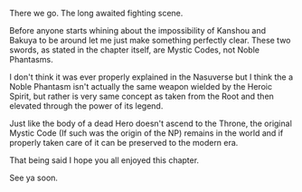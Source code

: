 There we go. The long awaited fighting scene.

Before anyone starts whining about the impossibility of Kanshou and Bakuya to be around let me just make something perfectly clear. These two swords, as stated in the chapter itself, are Mystic Codes, not Noble Phantasms.

I don't think it was ever properly explained in the Nasuverse but I think the a Noble Phantasm isn't actually the same weapon wielded by the Heroic Spirit, but rather is very same concept as taken from the Root and then elevated through the power of its legend.

Just like the body of a dead Hero doesn't ascend to the Throne, the original Mystic Code (If such was the origin of the NP) remains in the world and if properly taken care of it can be preserved to the modern era.

That being said I hope you all enjoyed this chapter.

See ya soon.
